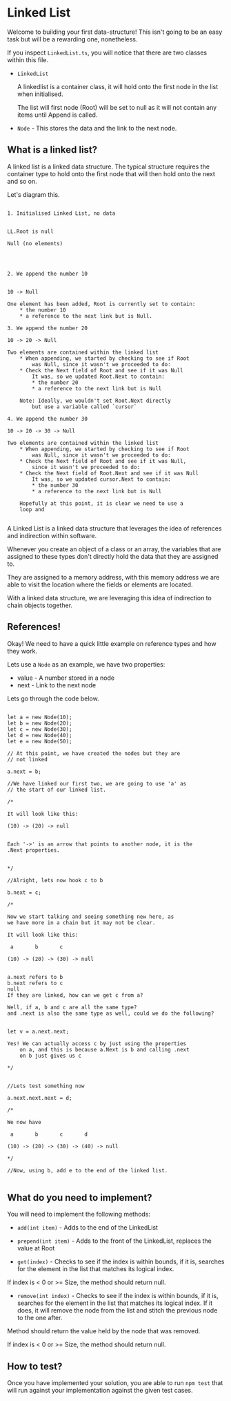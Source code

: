 # Linked List

Welcome to building your first data-structure! This isn't going to be an easy task but will be a rewarding one, nonetheless.

If you inspect `LinkedList.ts`, you will notice that there are two classes within this file.

* `LinkedList`

    A linkedlist is a container class, it will hold onto
    the first node in the list when initialised.

    The list will first node (Root) will be set to null
    as it will not contain any items until Append is called.



* `Node` - This stores the data and the link to the next node.


## What is a linked list?

A linked list is a linked data structure. The typical structure
requires the container type to hold onto the first node
that will then hold onto the next and so on.

Let's diagram this.

```

1. Initialised Linked List, no data


LL.Root is null

Null (no elements)




2. We append the number 10


10 -> Null

One element has been added, Root is currently set to contain:
    * the number 10
    * a reference to the next link but is Null.

3. We append the number 20

10 -> 20 -> Null

Two elements are contained within the linked list
    * When appending, we started by checking to see if Root
        was Null, since it wasn't we proceeded to do:
    * Check the Next field of Root and see if it was Null
        It was, so we updated Root.Next to contain:
        * the number 20
        * a reference to the next link but is Null

    Note: Ideally, we wouldn't set Root.Next directly
        but use a variable called `cursor`

4. We append the number 30

10 -> 20 -> 30 -> Null

Two elements are contained within the linked list
    * When appending, we started by checking to see if Root
        was Null, since it wasn't we proceeded to do:
    * Check the Next field of Root and see if it was Null,
        since it wasn't we proceeded to do:
    * Check the Next field of Root.Next and see if it was Null
        It was, so we updated cursor.Next to contain:
        * the number 30
        * a reference to the next link but is Null

    Hopefully at this point, it is clear we need to use a
    loop and


```

A Linked List is a linked data structure that leverages
the idea of references and indirection within software.

Whenever you create an object of a class or an array, the
variables that are assigned to these types don't directly
hold the data that they are assigned to.

They are assigned to a memory address, with this memory address
we are able to visit the location where the fields or elements
are located.

With a linked data structure, we are leveraging this idea
of indirection to chain objects together.

## References!

Okay! We need to have a quick little example on reference types
and how they work.

Lets use a `Node` as an example, we have two properties:

* value - A number stored in a node
* next - Link to the next node

Lets go through the code below.

```

let a = new Node(10);
let b = new Node(20);
let c = new Node(30);
let d = new Node(40);
let e = new Node(50);

// At this point, we have created the nodes but they are
// not linked

a.next = b;

//We have linked our first two, we are going to use 'a' as
// the start of our linked list.

/*

It will look like this:

(10) -> (20) -> null


Each '->' is an arrow that points to another node, it is the
.Next properties.


*/

//Alright, lets now hook c to b

b.next = c;

/*

Now we start talking and seeing something new here, as
we have more in a chain but it may not be clear.

It will look like this:

 a       b       c

(10) -> (20) -> (30) -> null


a.next refers to b
b.next refers to c
null
If they are linked, how can we get c from a?

Well, if a, b and c are all the same type?
and .next is also the same type as well, could we do the following?


let v = a.next.next;

Yes! We can actually access c by just using the properties
    on a, and this is because a.Next is b and calling .next
    on b just gives us c

*/


//Lets test something now

a.next.next.next = d;

/*

We now have

 a       b       c       d

(10) -> (20) -> (30) -> (40) -> null

*/

//Now, using b, add e to the end of the linked list.


```


## What do you need to implement?

You will need to implement the following methods:

* `add(int item)` - Adds to the end of the LinkedList

* `prepend(int item)` - Adds to the front of the LinkedList, replaces the value at Root

* `get(index)` - Checks to see if the index is within bounds, if it is, searches for the element in the list that matches its
logical index.

If index is < 0 or >= Size, the method should return null.

* `remove(int index)` - Checks to see if the index is within bounds, if it is, searches for the element in the list that matches its logical index. If it does, it will remove the node from the list and stitch the previous node to the one after.

Method should return the value held by the node that was removed.

If index is < 0 or >= Size, the method should return null.

## How to test?

Once you have implemented your solution, you are able to run `npm test` that will run against your implementation against the given test cases.


